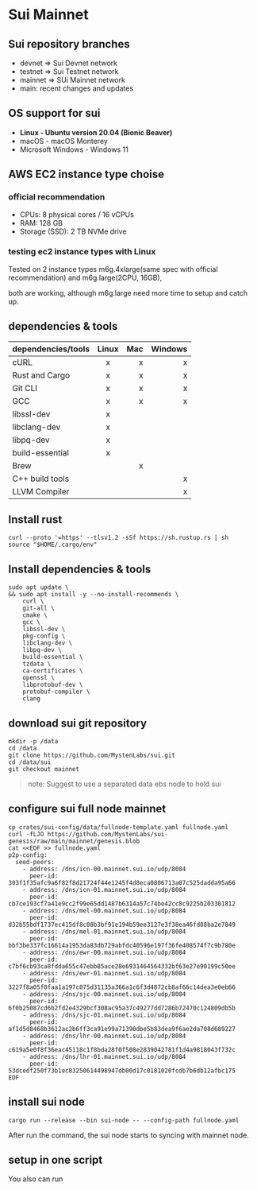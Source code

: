 # Sui Mainnet

## Sui repository branches

- devnet => Sui Devnet network
- testnet => Sui Testnet network
- mainnet => SUi Mainnet network
- main: recent changes and updates

## OS support for sui

- **Linux - Ubuntu version 20.04 (Bionic Beaver)**
- macOS - macOS Monterey
- Microsoft Windows - Windows 11

## AWS EC2 instance type choise

### official recommendation 

- CPUs: 8 physical cores / 16 vCPUs
- RAM: 128 GB
- Storage (SSD): 2 TB NVMe drive

### testing ec2 instance types with Linux

Tested on 2 instance types m6g.4xlarge(same spec with official recommendation) and m6g.large(2CPU, 16GB), 

both are working, although m6g.large need more time to setup and catch up.


## dependencies & tools

| dependencies/tools | Linux | Mac | Windows |
|--------------------|:-----:|----:|--------:|
| cURL               | x     | x   | x       |
| Rust and Cargo     | x     | x   | x       |
| Git CLI            | x     | x   | x       |
| GCC                | x     | x   | x       |
| libssl-dev         | x     |     |         |
| libclang-dev       | x     |     |         |
| libpq-dev          | x     |     |         |
| build-essential    | x     |     |         |
| Brew               |       | x   |         |
| C++ build tools    |       |     | x       |
| LLVM Compiler      |       |     | x       |

## Install rust

```
curl --proto '=https' --tlsv1.2 -sSf https://sh.rustup.rs | sh
source "$HOME/.cargo/env"
```

## Install dependencies & tools

```
sudo apt update \
&& sudo apt install -y --no-install-recommends \
    curl \
    git-all \
    cmake \
    gcc \
    libssl-dev \
    pkg-config \
    libclang-dev \
    libpq-dev \
    build-essential \
    tzdata \
    ca-certificates \
    openssl \
    libprotobuf-dev \
    protobuf-compiler \
    clang 
```

## download sui git repository
```
mkdir -p /data
cd /data
git clone https://github.com/MystenLabs/sui.git
cd /data/sui
git checkout mainnet
```

> note: Suggest to use a separated data ebs node to hold sui 


## configure sui full node mainnet

```
cp crates/sui-config/data/fullnode-template.yaml fullnode.yaml
curl -fLJO https://github.com/MystenLabs/sui-genesis/raw/main/mainnet/genesis.blob
cat <<EOF >> fullnode.yaml
p2p-config:
  seed-peers:
    - address: /dns/icn-00.mainnet.sui.io/udp/8084
      peer-id: 303f1f35afc9a6f82f8d21724f44e1245f4d8eca0806713a07c525dadda95a66
    - address: /dns/icn-01.mainnet.sui.io/udp/8084
      peer-id: cb7ce193cf7a41e9cc2f99e65dd1487b6314a57c74be42cc8c9225b203301812
    - address: /dns/mel-00.mainnet.sui.io/udp/8084
      peer-id: d32b55bdf1737ec415df8c88b3bf91e194b59ee3127e3f38ea46fd88ba2e7849
    - address: /dns/mel-01.mainnet.sui.io/udp/8084
      peer-id: bbf3be337fc16614a1953da83db729abfdc40596e197f36fe408574f7c9b780e
    - address: /dns/ewr-00.mainnet.sui.io/udp/8084
      peer-id: c7bf6cb93ca8fdda655c47ebb85ace28e6931464564332bf63e27e90199c50ee
    - address: /dns/ewr-01.mainnet.sui.io/udp/8084
      peer-id: 3227f8a05f0faa1a197c075d31135a366a1c6f3d4872cb8af66c14dea3e0eb66
    - address: /dns/sjc-00.mainnet.sui.io/udp/8084
      peer-id: 6f0b25087cd6b2fd2e4329bcf308ac95a37c49277dd7286b72470c124809db5b
    - address: /dns/sjc-01.mainnet.sui.io/udp/8084
      peer-id: af1d5d8468b3612ac2b6ff3ca91e99a71390dbe5b83dea9f6ae2da708d689227
    - address: /dns/lhr-00.mainnet.sui.io/udp/8084
      peer-id: c619a5e0f8f36eac45118c1f8bda28f0f508e2839042781f1d4a9818043f732c
    - address: /dns/lhr-01.mainnet.sui.io/udp/8084
      peer-id: 53dcedf250f73b1ec83250614498947db00d17c0181020fcdb7b6db12afbc175
EOF

```

## install sui node
``` 
cargo run --release --bin sui-node -- --config-path fullnode.yaml
```

After run the command, the sui node starts to syncing with mainnet node.


## setup in one script

You also can run 